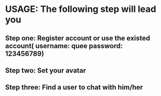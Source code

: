 # USAGE: The following step will lead you
  
  ## Step one: Register account or use the existed account( username: quee password: 123456789)
  ## Step two: Set your avatar
  ## Step three: Find a user to chat with him/her
